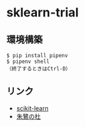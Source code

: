 # sklearn-trial

## 環境構築
```
$ pip install pipenv
$ pipenv shell
（終了するときはCtrl-D）
```

## リンク
+ [scikit-learn](https://scikit-learn.org/stable/index.html)
+ [朱鷺の杜](http://ibisforest.org/index.php?FrontPage)
